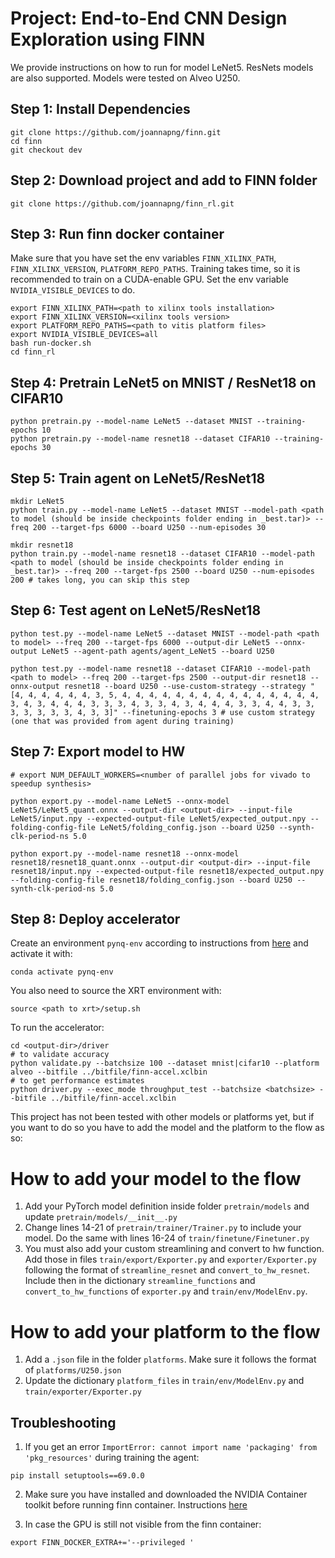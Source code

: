 # Project: End-to-End CNN Design Exploration using FINN

We provide instructions on how to run for model LeNet5. ResNets models are also supported. Models were tested on Alveo U250.

## Step 1: Install Dependencies

```
git clone https://github.com/joannapng/finn.git
cd finn
git checkout dev
```

## Step 2: Download project and add to FINN folder
```
git clone https://github.com/joannapng/finn_rl.git
```

## Step 3: Run finn docker container
Make sure that you have set the env variables `FINN_XILINX_PATH`, `FINN_XILINX_VERSION`, `PLATFORM_REPO_PATHS`. Training takes time, so it is recommended to train on a CUDA-enable GPU. Set the env variable `NVIDIA_VISIBLE_DEVICES` to do.
```	
export FINN_XILINX_PATH=<path to xilinx tools installation>
export FINN_XILINX_VERSION=<xilinx tools version>
export PLATFORM_REPO_PATHS=<path to vitis platform files>
export NVIDIA_VISIBLE_DEVICES=all
bash run-docker.sh
cd finn_rl
```

## Step 4: Pretrain LeNet5 on MNIST / ResNet18 on CIFAR10
```
python pretrain.py --model-name LeNet5 --dataset MNIST --training-epochs 10
python pretrain.py --model-name resnet18 --dataset CIFAR10 --training-epochs 30
```

## Step 5: Train agent on LeNet5/ResNet18
```
mkdir LeNet5
python train.py --model-name LeNet5 --dataset MNIST --model-path <path to model (should be inside checkpoints folder ending in _best.tar)> --freq 200 --target-fps 6000 --board U250 --num-episodes 30

mkdir resnet18
python train.py --model-name resnet18 --dataset CIFAR10 --model-path <path to model (should be inside checkpoints folder ending in _best.tar)> --freq 200 --target-fps 2500 --board U250 --num-episodes 200 # takes long, you can skip this step
```
## Step 6: Test agent on LeNet5/ResNet18
```
python test.py --model-name LeNet5 --dataset MNIST --model-path <path to model> --freq 200 --target-fps 6000 --output-dir LeNet5 --onnx-output LeNet5 --agent-path agents/agent_LeNet5 --board U250

python test.py --model-name resnet18 --dataset CIFAR10 --model-path <path to model> --freq 200 --target-fps 2500 --output-dir resnet18 --onnx-output resnet18 --board U250 --use-custom-strategy --strategy "[4, 4, 4, 4, 4, 4, 3, 5, 4, 4, 4, 4, 4, 4, 4, 4, 4, 4, 4, 4, 4, 4, 4, 3, 4, 3, 4, 4, 4, 3, 3, 3, 4, 3, 3, 4, 3, 4, 4, 4, 3, 3, 4, 4, 3, 3, 3, 3, 3, 3, 3, 4, 3, 3]" --finetuning-epochs 3 # use custom strategy (one that was provided from agent during training)
```

## Step 7: Export model to HW
```
# export NUM_DEFAULT_WORKERS=<number of parallel jobs for vivado to speedup synthesis>

python export.py --model-name LeNet5 --onnx-model LeNet5/LeNet5_quant.onnx --output-dir <output-dir> --input-file LeNet5/input.npy --expected-output-file LeNet5/expected_output.npy --folding-config-file LeNet5/folding_config.json --board U250 --synth-clk-period-ns 5.0

python export.py --model-name resnet18 --onnx-model resnet18/resnet18_quant.onnx --output-dir <output-dir> --input-file resnet18/input.npy --expected-output-file resnet18/expected_output.npy --folding-config-file resnet18/folding_config.json --board U250 --synth-clk-period-ns 5.0
```

## Step 8: Deploy accelerator
Create an environment `pynq-env` according to instructions from [here](https://github.com/Xilinx/finn-examples?tab=readme-ov-file#alveo) and activate it with:
```
conda activate pynq-env
```

You also need to source the XRT environment with:
```
source <path to xrt>/setup.sh
```

To run the accelerator:

```
cd <output-dir>/driver
# to validate accuracy
python validate.py --batchsize 100 --dataset mnist|cifar10 --platform alveo --bitfile ../bitfile/finn-accel.xclbin 
# to get performance estimates
python driver.py --exec_mode throughput_test --batchsize <batchsize> --bitfile ../bitfile/finn-accel.xclbin
``` 

This project has not been tested with other models or platforms yet, but if you want to do so you have to add the model and the platform to the flow as so:

# How to add your model to the flow
1. Add your PyTorch model definition inside folder `pretrain/models` and update `pretrain/models/__init__.py`
2. Change lines 14-21 of `pretrain/trainer/Trainer.py` to include your model. Do the same with lines 16-24 of `train/finetune/Finetuner.py`
3. You must also add your custom streamlining and convert to hw function. Add those in files `train/export/Exporter.py` and `exporter/Exporter.py` following the format of `streamline_resnet` and `convert_to_hw_resnet`. Include then in the dictionary `streamline_functions` and `convert_to_hw_functions` of `exporter.py` and `train/env/ModelEnv.py`.

# How to add your platform to the flow
1. Add a `.json` file in the folder `platforms`. Make sure it follows the format of `platforms/U250.json`
2. Update the dictionary `platform_files` in `train/env/ModelEnv.py` and `train/exporter/Exporter.py`

## Troubleshooting
1. If you get an error `ImportError: cannot import name 'packaging' from 'pkg_resources'` during training the agent:
```
pip install setuptools==69.0.0
```
2. Make sure you have installed and downloaded the NVIDIA Container toolkit before running finn container. Instructions [here](https://docs.nvidia.com/datacenter/cloud-native/container-toolkit/latest/install-guide.html)

3. In case the GPU is still not visible from the finn container:
```
export FINN_DOCKER_EXTRA+='--privileged '
```